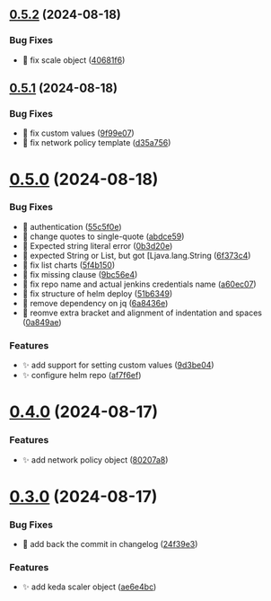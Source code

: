 ## [0.5.2](https://github.com/garrygerber/garrygerber.github.io/compare/simple_web-v0.5.1...simple_web-v0.5.2) (2024-08-18)


### Bug Fixes

* :bug: fix scale object ([40681f6](https://github.com/garrygerber/garrygerber.github.io/commit/40681f61b6ed27c478754c5aa785bc3e4a25407e))



## [0.5.1](https://github.com/garrygerber/garrygerber.github.io/compare/simple_web-v0.5.0...simple_web-v0.5.1) (2024-08-18)


### Bug Fixes

* :bug: fix custom values ([9f99e07](https://github.com/garrygerber/garrygerber.github.io/commit/9f99e074cd34a505ed140270aaaf41cf0625534c))
* :bug: fix network policy template ([d35a756](https://github.com/garrygerber/garrygerber.github.io/commit/d35a756190e3e5a586526bc6c828286dd11ecf59))



# [0.5.0](https://github.com/garrygerber/garrygerber.github.io/compare/simple_web-v0.4.0...simple_web-v0.5.0) (2024-08-18)


### Bug Fixes

* :bug: authentication ([55c5f0e](https://github.com/garrygerber/garrygerber.github.io/commit/55c5f0ec24493ddccf90a4b03884afab7c313fe9))
* :bug: change quotes to single-quote ([abdce59](https://github.com/garrygerber/garrygerber.github.io/commit/abdce592b38b3d60b8c1ed2103d0d40ae15cfec3))
* :bug: Expected string literal error ([0b3d20e](https://github.com/garrygerber/garrygerber.github.io/commit/0b3d20e3fe46dd1fd74c3e59eee19d9ebe0ba858))
* :bug: expected String or List, but got [Ljava.lang.String ([6f373c4](https://github.com/garrygerber/garrygerber.github.io/commit/6f373c443c50ed136502c165f67b27b666c5e260))
* :bug: fix list charts ([5f4b150](https://github.com/garrygerber/garrygerber.github.io/commit/5f4b150b533e935b746a07b0e1b701c7d272d7dc))
* :bug: fix missing clause ([9bc56e4](https://github.com/garrygerber/garrygerber.github.io/commit/9bc56e4f7e23cc03805754d218459f5fd42ff362))
* :bug: fix repo name and actual jenkins credentials name ([a60ec07](https://github.com/garrygerber/garrygerber.github.io/commit/a60ec07091aab459c349d832cd3401869e131109))
* :bug: fix structure of helm deploy ([51b6349](https://github.com/garrygerber/garrygerber.github.io/commit/51b634990944735543868e4a5c741b226edacc1e))
* :bug: remove dependency on jq ([6a8436e](https://github.com/garrygerber/garrygerber.github.io/commit/6a8436e25261a1dbdc9d34c23ae9493f321e6fbd))
* :bug: reomve extra bracket and alignment of  indentation and spaces ([0a849ae](https://github.com/garrygerber/garrygerber.github.io/commit/0a849ae300c92e0c09515523c5595bb2ba967189))


### Features

* :sparkles: add support for setting custom values ([9d3be04](https://github.com/garrygerber/garrygerber.github.io/commit/9d3be04546dfeb1d1abc77a359317a1d0d4412ff))
* :sparkles: configure helm repo ([af7f6ef](https://github.com/garrygerber/garrygerber.github.io/commit/af7f6efd364ea4a3a0829b19bdf7a3f8e7965c8d))



# [0.4.0](https://github.com/garrygerber/garrygerber.github.io/compare/simple_web-v0.3.0...simple_web-v0.4.0) (2024-08-17)


### Features

* :sparkles: add network policy object ([80207a8](https://github.com/garrygerber/garrygerber.github.io/commit/80207a8511b173145957e8440e4881d03cfb8089))



# [0.3.0](https://github.com/garrygerber/garrygerber.github.io/compare/simple_web-v0.2.1...simple_web-v0.3.0) (2024-08-17)


### Bug Fixes

* :green_heart: add back the commit in changelog ([24f39e3](https://github.com/garrygerber/garrygerber.github.io/commit/24f39e3144f3158c368e5568fa09f18e584ab319))


### Features

* :sparkles: add keda scaler object ([ae6e4bc](https://github.com/garrygerber/garrygerber.github.io/commit/ae6e4bcbe66f34018ff102dcdcd9733efbe3b803))



